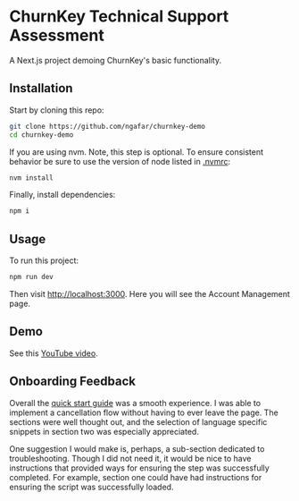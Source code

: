 # ChurnKey Technical Support Assessment

A Next.js project demoing ChurnKey's basic functionality.

## Installation

Start by cloning this repo:

```bash
git clone https://github.com/ngafar/churnkey-demo
cd churnkey-demo
```

If you are using nvm. Note, this step is optional. To ensure consistent behavior be sure to use the version of node listed in [.nvmrc](.nvmrc):

```bash
nvm install
```

Finally, install dependencies:

```bash
npm i
```

## Usage

To run this project:

```bash
npm run dev
```

Then visit [http://localhost:3000](http://localhost:3000). Here you will see the Account Management page.

## Demo

See this [YouTube video](https://www.youtube.com/watch?v=1CFsX8looF0).

## Onboarding Feedback

Overall the [quick start guide](https://docs.churnkey.co/installing-churnkey) was a smooth experience. I was able to implement a cancellation flow without having to ever leave the page. The sections were well thought out, and the selection of language specific snippets in section two was especially appreciated.

One suggestion I would make is, perhaps, a sub-section dedicated to troubleshooting. Though I did not need it, it would be nice to have instructions that provided ways for ensuring the step was successfully completed. For example, section one could have had instructions for ensuring the script was successfully loaded. 
